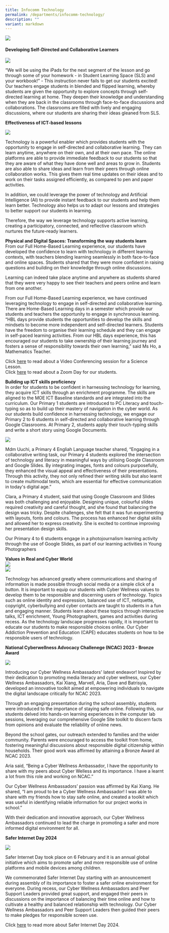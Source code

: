 ```yaml
---
title: Infocomm Technology
permalink: /departments/infocomm-technology/
description: ""
variant: markdown
---
```

<img src="/images/br-junior-reporter_20230308_img_2259-scaled.jpeg">
<h4 style="text-align: left;"><strong>Developing Self-Directed and Collaborative Learners</strong></h4>
<img src="/images/br-junior-reporter_20230331_img_2823-scaled.jpeg">
<p>“We will be using the iPads for the next segment of the lesson and go through some of your homework - in Student Learning Space (SLS) and your workbook!” - This instruction never fails to get our students excited! Our teachers engage students in blended and flipped learning, whereby students are given the opportunity to explore concepts through self-directed learning at home. They deepen their knowledge and understanding when they are back in the classrooms through face-to-face discussions and collaborations. The classrooms are filled with lively and engaging discussions, where our students are sharing their ideas gleaned from SLS. </p>
<p><strong>Effectiveness of ICT-based lessons</strong></p>
<img src="/images/2023%20Photos/ICT%20Department/ict%201_img_3758.JPG">
<p>
Technology is a powerful enabler which provides students with the opportunity to engage in self-directed and collaborative learning. They can learn anytime, anywhere on their own, and at their own pace. The online platforms are able to provide immediate feedback to our students so that they are aware of what they have done well and areas to grow in. Students are also able to share ideas and learn from their peers through online collaboration works. This gives them real time updates on their ideas and to work on their tasks assigned efficiently, as compared to pen and paper activities.  </p><p>In addition, we could leverage the power of technology and Artificial Intelligence (AI) to provide instant feedback to our students and help them learn better. Technology also helps us to adapt our lessons and strategies to better support our students in learning.</p><p>Therefore, the way we leverage technology supports active learning, creating a participatory, connected, and reflective classroom which nurtures the future-ready learners.</p>
<p><strong>Physical and Digital Spaces: Transforming the way students learn<br></strong>From our Full Home-Based Learning experience, our students have developed the confidence to learn with technology in different learning contexts, with teachers blending learning seamlessly in both face-to-face and online spaces. Students shared that they were more confident in raising questions and building on their knowledge through online discussions.</p>
<p>Learning can indeed take place anytime and anywhere as students shared that they were very happy to see their teachers and peers online and learn from one another. 
	
</p><p>From our Full Home-Based Learning experience, we have continued leveraging technology to engage in self-directed and collaborative learning. There are Home-Based Learning days in a semester which provide our students and teachers the opportunity to engage in synchronous learning. “HBL days provide students the opportunities to develop the skills and mindsets to become more independent and self-directed learners. Students have the freedom to organise their learning schedule and they can engage in self-paced learning activities. From our HBL days experience, this has encouraged our students to take ownership of their learning journey and fosters a sense of responsibility towards their own learning,” said Ms Ho, a Mathematics Teacher. </p>
<p>Click&nbsp;<a href="https://www.facebook.com/pg/Blangah-Rise-Primary-School-1143547012326368/photos/?tab=album&amp;album_id=3497906250223754">here</a>&nbsp;to read about a Video Conferencing session for a Science Lesson.<br>Click&nbsp;<a href="https://www.facebook.com/pg/Blangah-Rise-Primary-School-1143547012326368/photos/?tab=album&amp;album_id=3530317306982648">here</a>&nbsp;to read about a Zoom Day for our students.</p>
<p><strong>Building up ICT skills proficiency<br></strong>In order for students to be confident in harnessing technology for learning, they acquire ICT skills through an enrichment programme. The skills are aligned to the MOE ICT Baseline standards and are integrated into the curriculum. Our Primary 1 students are introduced to PC Literacy and touch-typing so as to build up their mastery of navigation in the cyber world. As our students build confidence in harnessing technology, we engage our Primary 2 to 6 students in self-directed and collaborative learning through Google Classrooms. At Primary 2, students apply their touch-typing skills and write a short story using Google Documents.</p>
<img src="/images/2023%20Photos/ICT%20Department/ict%202_img_4667.JPG">
<p>Mdm Uuchi, a Primary 4 Engliah Language teacher shared, “Engaging in a collaborative writing task, our Primary 4 students explored the intersection of technology and literacy in meaningful ways by utilising Google Classroom and Google Slides. By integrating images, fonts and colours purposefully, they enhanced the visual appeal and effectiveness of their presentations. Through this activity, they not only refined their writing skills but also learnt to create multimodal texts, which are essential for effective communication in today's digital age.”</p>
<p>Clara, a Primary 4 student, said that using Google Classroom and Slides was both challenging and enjoyable. Designing unique, colourful slides required creativity and careful thought, and she found that balancing the design was tricky. Despite challenges, she felt that it was fun experimenting with layouts, fonts and colours. The process has enhanced her digital skills and allowed her to express creativity. She is excited to continue improving her presentation design skills.</p>
<p>Our Primary 4 to 6 students engage in a photojournalism learning activity through the use of Google Slides, as part of our learning activities in Young Photographers</p>
<p><strong>Values in Real and Cyber World</strong><br>
<img src="/images/2023%20Photos/ICT%20Department/ict%204_img_9537.jpg"><br>
	<img src="/images/2023%20Photos/ICT%20Department/ict%203_img_9534.jpg">
	
Technology has advanced greatly where communications and sharing of information is made possible through social media or a simple click of a button. It is important to equip our students with Cyber Wellness values to develop them to be responsible and discerning users of technology. Topics such as online identity and expression, balanced use of ICT, netiquette, copyright, cyberbullying and cyber contacts are taught to students in a fun and engaging manner. Students learn about these topics through interactive talks, ICT enrichment, Young Photographers, games and activities during recess. As the technology landscape progresses rapidly, it is important to educate our students to make responsible choices online. Our Cyber Addiction Prevention and Education (CAPE) educates students on how to be responsible users of technology. </p>
<p><strong>National Cyberwellness Advocacy Challenege (NCAC) 2023 - Bronze Award<br></strong></p>

<img src="/images/2024%20Photos/ICT%20Webpage/IMG_20231116_WA0011.jpg">
<p>Introducing our Cyber Wellness Ambassadors' latest endeavor! Inspired by their dedication to promoting media literacy and cyber wellness, our Cyber Wellness Ambassadors, Kai Xiang, Marvell, Aria, Dave and Batrisyia, developed an innovative toolkit aimed at empowering individuals to navigate the digital landscape critically for NCAC 2023.</p>

<p>Through an engaging presentation during the school assembly, students were introduced to the importance of staying safe online. Following this, our students delved into hands-on learning experiences in the computer lab sessions, leveraging our comprehensive Google Site toolkit to discern facts from opinions and evaluate the reliability of online news. </p> 

<p>Beyond the school gates, our outreach extended to families and the wider community. Parents were encouraged to access the toolkit from home, fostering meaningful discussions about responsible digital citizenship within households. Their good work was affirmed by attaining a Bronze Award at NCAC 2023. </p>

<p>Aria said, “Being a Cyber Wellness Ambassador, I have the opportunity to share with my peers about Cyber Welless  and its importance. I have a learnt a lot from this role and working on NCAC.”</p>
<p>Our Cyber Wellness Ambassadors’ passion was affirmed by Kai Xiang. He shared, “I am proud to be a Cyber Wellness Ambassador! I was able to share with my friends how to stay safe online, and created a toolkit which was useful in identifying reliable information for our project works in school.”
</p>

<p>With their dedication and innovative approach, our Cyber Wellness Ambassadors continued to lead the charge in promoting a safer and more informed digital environment for all.</p>

<p><strong>Safer Internet Day 2024</strong></p>

![](/images/2024%20Photos/ICT%20Webpage/WhatsApp_Image_2024_02_14_at_14_01_43.jpg)

<p>Safer Internet Day took place on 6 February and it is an annual global initiative which aims to promote safer and more responsible use of online platforms and mobile devices among children. </p>

<p>We commemorated Safer Internet Day starting with an announcement during assembly of its importance to foster a safer online environment for everyone. During recess, our Cyber Wellness Ambassadors and Peer Support Leaders provided great support, and engaged their peers in discussions on the importance of balancing their time online and how to cultivate a healthy and balanced relationship with technology. Our Cyber Wellness Ambassadors and Peer Support Leaders then guided their peers to make pledges for responsible screen use. </p>

<p>Click&nbsp;<a href="https://www.blangahrisepri.moe.edu.sg/highlights/2024/safer-internet-day-2024/">here</a> to read more about Safer Internet Day 2024. </p>